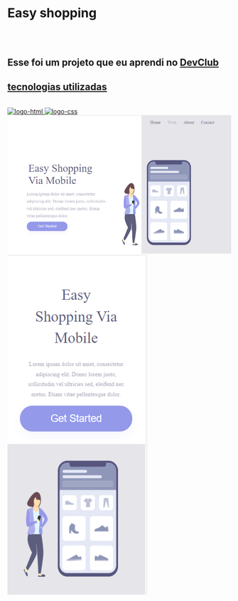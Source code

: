 <h1>Easy shopping</h1>
<br>
<br>
<h2>Esse foi um projeto que eu aprendi no <a href="https://rodolfomori.com.br/devclub">DevClub</h2>
  
  <h2>tecnologias utilizadas</h2>
  <br>
  <img src="https://img.shields.io/badge/HTML5-E34F26?style=for-the-badge&logo=html5&logoColor=white" alt="logo-html"/>
  <img src="https://img.shields.io/badge/CSS3-1572B6?style=for-the-badge&logo=css3&logoColor=white" alt="logo-css"/>
  
  <img src="https://github.com/FabioJP42/easy-shopping/blob/master/assets/descktop2.PNG?raw=true"/>
  <img src="https://github.com/FabioJP42/easy-shopping/blob/master/assets/mobile3.PNG?raw=true"/>
